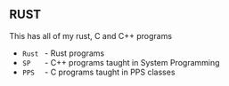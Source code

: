 ## RUST

This has all of my rust, C and C++ programs

- `Rust ` - Rust programs
- `SP   ` - C++ programs taught in System Programming
- `PPS  ` - C programs taught in PPS classes